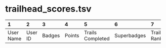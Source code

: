 # trailhead_scores.tsv

|1|2|3|4|5|6|7|
|:---|:---|:---|:---|:---|:---|:---|
|User Name|User ID|Badges|Points|Trails Completed|Superbadges|Trailblazer Ranks|
